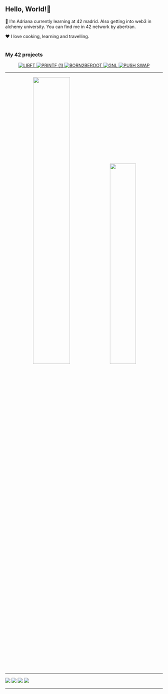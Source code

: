 ## Hello, World!👋

🌱 I’m Adriana currently learning at 42 madrid. Also getting into web3 in alchemy university.
You can find me in 42 network by abertran.

❤️ I love cooking, learning and travelling.
<br><br>

### My 42 projects

<center>

<a href="https://github.com/abeph00/Libft">![LIBFT](https://user-images.githubusercontent.com/114256637/224361246-63a40c18-e5af-420d-ae0c-2aae92d9cf9d.png) </a>
<a href="https://github.com/abeph00/Ft_printf">![PRINTF (1)](https://user-images.githubusercontent.com/114256637/224360486-4d1d1204-d742-47f5-96f6-cac2fe01f556.png) </a>
<a href="https://github.com/abeph00/Born2beroot">![BORN2BEROOT](https://user-images.githubusercontent.com/114256637/224364423-495f0379-814c-479b-a6f7-50c7a1a1429c.png) </a>
<a href="https://github.com/abeph00/GNL">![GNL](https://user-images.githubusercontent.com/114256637/224359391-741e2e4c-0976-4da2-aace-8e3dbf0f46eb.png) </a>
<a href="https://github.com/abeph00/Push_Swap">![PUSH SWAP](https://user-images.githubusercontent.com/114256637/224368182-0f18c6be-609d-4bd6-baf2-c312643a64c5.png) </a>

</center>

-----

<p align="center">
  <img src="https://github-readme-stats-eight-virid.vercel.app/api?username=abeph00&count_private=true&theme=calm&show_icons=true" width="48.5%"/>
  <img src="https://github-readme-stats-eight-virid.vercel.app/api/top-langs/?username=abeph00&layout=compact&count_private=false&theme=calm&show_icons=true" width="40.55%"/>
 </p>

----

<p align="center">

[<img src="https://img.shields.io/badge/LinkedIn-0077B5?style=for-the-badge&logo=linkedin&logoColor=white"/>](https://www.linkedin.com/in/adriana-bertrand-puche-a22639226/) 
[<img src="https://img.shields.io/badge/42-000000.svg?style=for-the-badge&logo=42&logoColor=white"/>](https://profile.intra.42.fr/users/abertran)
[<img src="https://img.shields.io/badge/Gmail-EA4335.svg?style=for-the-badge&logo=Gmail&logoColor=white" />](abertran@student.42madrid.com)
[<img src="https://img.shields.io/badge/Discord-5865F2.svg?style=for-the-badge&logo=Discord&logoColor=white"/>]()
 
</p>

----
